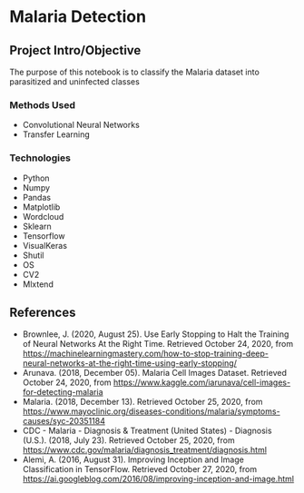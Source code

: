 # Malaria Detection

## Project Intro/Objective
The purpose of this notebook is to classify the Malaria dataset into parasitized and uninfected classes

### Methods Used
* Convolutional Neural Networks
* Transfer Learning

### Technologies
* Python
* Numpy
* Pandas
* Matplotlib
* Wordcloud
* Sklearn
* Tensorflow
* VisualKeras
* Shutil
* OS
* CV2
* Mlxtend

## References
* Brownlee, J. (2020, August 25). Use Early Stopping to Halt the Training of Neural Networks At the Right Time. Retrieved October 24, 2020, from https://machinelearningmastery.com/how-to-stop-training-deep-neural-networks-at-the-right-time-using-early-stopping/
* Arunava. (2018, December 05). Malaria Cell Images Dataset. Retrieved October 24, 2020, from https://www.kaggle.com/iarunava/cell-images-for-detecting-malaria
* Malaria. (2018, December 13). Retrieved October 25, 2020, from https://www.mayoclinic.org/diseases-conditions/malaria/symptoms-causes/syc-20351184
* CDC - Malaria - Diagnosis &amp; Treatment (United States) - Diagnosis (U.S.). (2018, July 23). Retrieved October 25, 2020, from https://www.cdc.gov/malaria/diagnosis_treatment/diagnosis.html
* Alemi, A. (2016, August 31). Improving Inception and Image Classification in TensorFlow. Retrieved October 27, 2020, from https://ai.googleblog.com/2016/08/improving-inception-and-image.html
